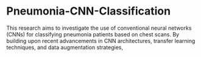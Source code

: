# Pneumonia-CNN-Classification
This research aims to investigate the use of conventional neural networks (CNNs) for classifying pneumonia patients based on chest scans. By building upon recent advancements in CNN architectures, transfer learning techniques, and data augmentation strategies,
